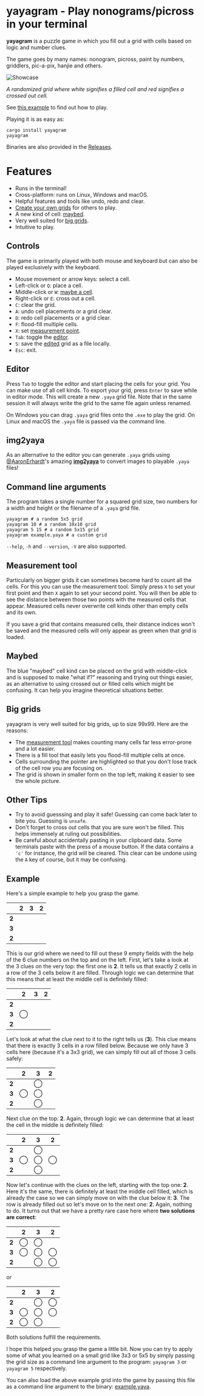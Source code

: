 # yayagram - Play nonograms/picross in your terminal

**yayagram** is a puzzle game in which you fill out a grid with cells based on logic and number clues.

The game goes by many names: nonogram, picross, paint by numbers, griddlers, pic-a-pix, hanjie and others.

![Showcase](showcase.png)

*A randomized grid where white signifies a filled cell and red signifies a crossed out cell.*

See [this example](#Example) to find out how to play.

Playing it is as easy as:

```console
cargo install yayagram
yayagram
```

Binaries are also provided in the [Releases](https://github.com/r00ster91/yayagram/releases).

# Features

* Runs in the terminal!
* Cross-platform: runs on Linux, Windows and macOS.
* Helpful features and tools like undo, redo and clear.
* [Create your own grids](#Editor) for others to play.
* A new kind of cell: [maybed](#Maybed).
* Very well suited for [big grids](#Big-grids).
* Intuitive to play.

## Controls

The game is primarily played with both mouse and keyboard but can also be played exclusively with the keyboard.

- Mouse movement or arrow keys: select a cell.
- Left-click or `Q`: place a cell.
- Middle-click or `W`: [maybe a cell](#Maybed).
- Right-click or `E`: cross out a cell.
- `C`: clear the grid.
- `A`: undo cell placements or a grid clear.
- `D`: redo cell placements or a grid clear.
- `F`: flood-fill multiple cells.
- `X`: set [measurement point](#Measurement-tool).
- `Tab`: toggle the [editor](#Editor).
- `S`: save the [edited](#Editor) grid as a file locally.
- `Esc`: exit.

## Editor

Press `Tab` to toggle the editor and start placing the cells for your grid.
You can make use of all cell kinds.
To export your grid, press `Enter` to save while in editor mode. This will create a new `.yaya` grid file.
Note that in the same session it will always write the grid to the same file again unless renamed.

On Windows you can drag `.yaya` grid files onto the `.exe` to play the grid.
On Linux and macOS the `.yaya` file is passed via the command line.

## img2yaya

As an alternative to the editor you can generate `.yaya` grids using [@AaronErhardt](https://github.com/AaronErhardt)'s amazing [**img2yaya**](https://github.com/AaronErhardt/img2yaya) to convert images to playable `.yaya` files!

## Command line arguments

The program takes a single number for a squared grid size, two numbers for a width and height or the filename of a `.yaya` grid file.

```shell
yayagram # a random 5x5 grid
yayagram 10 # a random 10x10 grid
yayagram 5 15 # a random 5x15 grid
yayagram example.yaya # a custom grid
```

`--help`, `-h` and `--version`, `-V` are also supported.

## Measurement tool

Particularly on bigger grids it can sometimes become hard to count all the cells.
For this you can use the measurement tool. Simply press `X` to set your first point and then `X` again to set your second point.
You will then be able to see the distance between those two points with the measured cells that appear.
Measured cells never overwrite cell kinds other than empty cells and its own.

If you save a grid that contains measured cells, their distance indices won't be saved
and the measured cells will only appear as green when that grid is loaded.

## Maybed

The blue "maybed" cell kind can be placed on the grid with middle-click and is supposed to make "what if?" reasoning and trying out things easier,
as an alternative to using crossed out or filled cells which might be confusing.
It can help you imagine theoretical situations better.

## Big grids

yayagram is very well suited for big grids, up to size 99x99. Here are the reasons:

* The [measurement tool](#Measurement-tool) makes counting many cells far less error-prone and a lot easier.
* There is a fill tool that easily lets you flood-fill multiple cells at once.
* Cells surrounding the pointer are highlighted so that you don't lose track of the cell row you are focusing on.
* The grid is shown in smaller form on the top left, making it easier to see the whole picture.

## Other Tips

- Try to avoid guesssing and play it safe! Guessing can come back later to bite you. Guessing is `unsafe`.
- Don't forget to cross out cells that you are sure won't be filled.
  This helps immensely at ruling out possibilities.
- Be careful about accidentally pasting in your clipboard data. Some terminals paste with the press of a mouse button.
  If the data contains a `'c'` for instance, the grid will be cleared. This clear can be undone using the `A` key of course, but it may be confusing.

## Example

Here's a simple example to help you grasp the game.

|       | 2 | 3 | 2 |
|-------|---|---|---|
| **2** |   |   |   |
| **3** |   |   |   |
| **2** |   |   |   |

This is our grid where we need to fill out these 9 empty fields with the help of the 6 clue numbers on the top and on the left.
First, let's take a look at the 3 clues on the very top: the first one is **2**.
It tells us that exactly 2 cells in a row of the 3 cells below it are filled.
Through logic we can determine that this means that at least the middle cell is definitely filled:

|       | 2 | 3 | 2 |
|-------|---|---|---|
| **2** |   |   |   |
| **3** | ◯ |   |   |
| **2** |   |   |   |

Let's look at what the clue next to it to the right tells us (**3**).
This clue means that there is exactly 3 cells in a row filled below.
Because we only have 3 cells here (because it's a 3x3 grid), we can simply fill out all of those 3 cells safely:

|       | 2 | 3 | 2 |
|-------|---|---|---|
| **2** |   | ◯ |   |
| **3** | ◯ | ◯ |   |
| **2** |   | ◯ |   |

Next clue on the top: **2**. Again, through logic we can determine that at least the cell in the middle is definitely filled:

|       | 2 | 3 | 2 |
|-------|---|---|---|
| **2** |   | ◯ |   |
| **3** | ◯ | ◯ | ◯ |
| **2** |   | ◯ |   |

Now let's continue with the clues on the left, starting with the top one: **2**.
Here it's the same, there is definitely at least the middle cell filled,
which is already the case so we can simply move on with the clue below it: **3**.
The row is already filled out so let's move on to the next one: **2**.
Again, nothing to do.
It turns out that we have a pretty rare case here where **two solutions are correct**:

|       | 2 | 3 | 2 |
|-------|---|---|---|
| **2** | ◯ | ◯ |   |
| **3** | ◯ | ◯ | ◯ |
| **2** |   | ◯ | ◯ |

or

|       | 2 | 3 | 2 |
|-------|---|---|---|
| **2** |   | ◯ | ◯ |
| **3** | ◯ | ◯ | ◯ |
| **2** | ◯ | ◯ |   |

Both solutions fulfill the requirements.

I hope this helped you grasp the game a little bit.
Now you can try to apply some of what you learned on a small grid like 3x3 or 5x5 by simply passing the grid size as a command line argument to the program:
`yayagram 3` or `yayagram 5` respectively.

You can also load the above example grid into the game by passing this file as a command line argument to the binary: [example.yaya](example.yaya).
